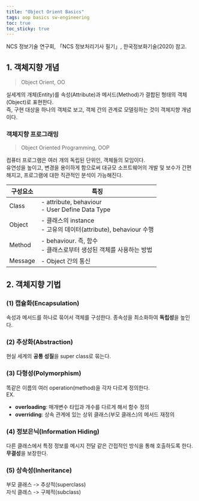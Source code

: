 ```yaml
---
title: "Object Orient Basics"
tags: oop basics sw-engineering
toc: true
toc_sticky: true
---
```


NCS 정보기술 연구회, 「NCS 정보처리기사 필기」, 한국정보화기술(2020) 참고.

## 1. 객체지향 개념

> Object Orient, OO

실세계의 개체(Entity)를 속성(Attribute)과 메서드(Method)가 결합된 형태의 객체(Object)로 표현한다.<br>
즉, 구현 대상을 하나의 객체로 보고, 객체 간의 관계로 모델링하는 것이 객체지향 개념이다.

### 객체지향 프로그래밍

> Object Oriented Programming, OOP

컴퓨터 프로그램은 여러 개의 독립된 단위인, 객체들의 모임이다.<br>
유연성을 높이고, 변경을 용이하게 함으로써 대규모 소프트웨어의 개발 및 보수가 간편해지고, 프로그램에 대한 직관적인 분석이 가능해진다.

|구성요소|특징|
|---|---|
|Class|- attribute, behaviour<br>- User Define Data Type|
|Object|- 클래스의 instance<br>- 고유의 데이터(attribute), behaviour 수행|
|Method|- behaviour. 즉, 함수<br>- 클래스로부터 생성된 객체를 사용하는 방법|
|Message|- Object 간의 통신|


## 2. 객체지향 기법

### (1) 캡슐화(Encapsulation)

속성과 메서드를 하나로 묶어서 객체를 구성한다. 종속성을 최소화하여 **독립성**을 높인다.

### (2) 추상화(Abstraction)

현실 세계의 **공통 성질**을 super class로 묶는다.

### (3) 다형성(Polymorphism)

똑같은 이름의 여러 operation(method)을 각자 다르게 정의한다.<br>
EX.
- **overloading**: 매개변수 타입과 개수를 다르게 해서 함수 정의
- **overriding**: 상속 관계에 있는 상위 클래스(부모 클래스)의 메서드 재정의

### (4) 정보은닉(Information Hiding)

다른 클래스에서 특정 정보를 메시지 전달 같은 간접적인 방식을 통해 호출하도록 한다. **무결성**을 보장한다.

### (5) 상속성(Inheritance)

부모 클래스 -> 추상적(superclass)<br>
자식 클래스 -> 구체적(subclass)
